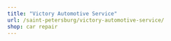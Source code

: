 ```yaml
---
title: "Victory Automotive Service"
url: /saint-petersburg/victory-automotive-service/
shop: car repair
---
```

